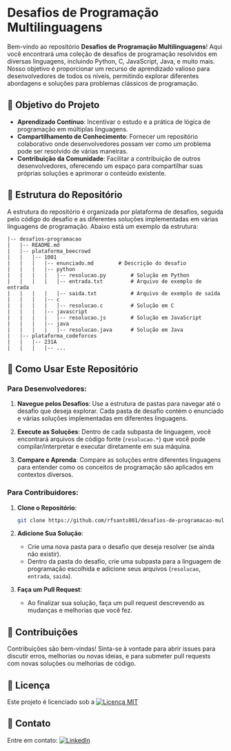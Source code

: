 # Desafios de Programação Multilinguagens


Bem-vindo ao repositório **Desafios de Programação Multilinguagens**! Aqui você encontrará uma coleção de desafios de programação resolvidos em diversas linguagens, incluindo Python, C, JavaScript, Java, e muito mais. Nosso objetivo é proporcionar um recurso de aprendizado valioso para desenvolvedores de todos os níveis, permitindo explorar diferentes abordagens e soluções para problemas clássicos de programação.

## 🌟 Objetivo do Projeto

- **Aprendizado Contínuo**: Incentivar o estudo e a prática de lógica de programação em múltiplas linguagens.
- **Compartilhamento de Conhecimento**: Fornecer um repositório colaborativo onde desenvolvedores possam ver como um problema pode ser resolvido de várias maneiras.
- **Contribuição da Comunidade**: Facilitar a contribuição de outros desenvolvedores, oferecendo um espaço para compartilhar suas próprias soluções e aprimorar o conteúdo existente.

## 📁 Estrutura do Repositório

A estrutura do repositório é organizada por plataforma de desafios, seguida pelo código do desafio e as diferentes soluções implementadas em várias linguagens de programação. Abaixo está um exemplo da estrutura:

```plaintext
|-- desafios-programacao
|   |-- README.md
|   |-- plataforma_beecrowd
|   |   |-- 1001
|   |   |   |-- enunciado.md        # Descrição do desafio
|   |   |   |-- python
|   |   |   |   |-- resolucao.py        # Solução em Python
|   |   |   |   |-- entrada.txt         # Arquivo de exemplo de entrada
|   |   |   |   |-- saida.txt           # Arquivo de exemplo de saída
|   |   |   |-- c
|   |   |   |   |-- resolucao.c         # Solução em C
|   |   |   |-- javascript
|   |   |   |   |-- resolucao.js        # Solução em JavaScript
|   |   |   |-- java
|   |   |   |   |-- resolucao.java      # Solução em Java
|   |-- plataforma_codeforces
|   |   |-- 231A
|   |   |   |-- ...
```

## 🚀 Como Usar Este Repositório

### Para Desenvolvedores:

1. **Navegue pelos Desafios**: Use a estrutura de pastas para navegar até o desafio que deseja explorar. Cada pasta de desafio contém o enunciado e várias soluções implementadas em diferentes linguagens.
   
2. **Execute as Soluções**: Dentro de cada subpasta de linguagem, você encontrará arquivos de código fonte (`resolucao.*`) que você pode compilar/interpretar e executar diretamente em sua máquina.

3. **Compare e Aprenda**: Compare as soluções entre diferentes linguagens para entender como os conceitos de programação são aplicados em contextos diversos.

### Para Contribuidores:

1. **Clone o Repositório**:
   ```bash
   git clone https://github.com/rfsants001/desafios-de-programacao-multilinguagens.git
   ```

2. **Adicione Sua Solução**:
   - Crie uma nova pasta para o desafio que deseja resolver (se ainda não existir).
   - Dentro da pasta do desafio, crie uma subpasta para a linguagem de programação escolhida e adicione seus arquivos (`resolucao`, `entrada`, `saida`).

3. **Faça um Pull Request**:
   - Ao finalizar sua solução, faça um pull request descrevendo as mudanças e melhorias que você fez.

## 🧩 Contribuições

Contribuições são bem-vindas! Sinta-se à vontade para abrir issues para discutir erros, melhorias ou novas ideias, e para submeter pull requests com novas soluções ou melhorias de código.

## 📜 Licença

Este projeto é licenciado sob a [![Licença MIT](https://img.shields.io/badge/Licen%C3%A7a-MIT-green?style=flat&logo=mit)](https://opensource.org/licenses/MIT)

## 💬 Contato

Entre em contato: [![LinkedIn](https://img.shields.io/badge/LinkedIn-blue?style=flat&logo=linkedin)](https://www.linkedin.com/in/rafadevx/)


```



